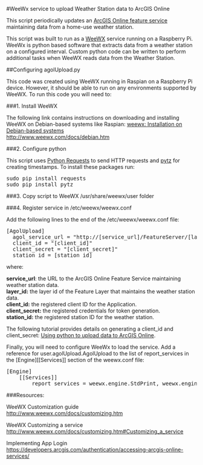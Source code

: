 #WeeWx service to upload Weather Station data to ArcGIS Online

This script periodically updates an <a href="http://services.arcgis.com/EgePHk52tsFjmhbJ/arcgis/rest/services/weather/FeatureServer/">ArcGIS Online feature service</a> maintaining data from a home-use weather station.  

This script was built to run as a <a href="http://www.weewx.com/">WeeWX</a> service running on a Raspberry Pi.  WeeWx is python based software that extracts data from a weather station on a configured interval.  Custom python code can be written to perform additional tasks when WeeWX reads data from the Weather Station.

##Configuring agolUpload.py

This code was created using WeeWX running in Raspian on a Raspberry Pi device.  However, it should be able to run on any environments supported by WeeWX.  To run this code you will need to:

###1.  Install WeeWX

The following link contains instructions on downloading and installing WeeWX on Debian-based systems like Raspian:
<a href="http://www.weewx.com/docs/debian.htm">weewx: Installation on Debian-based systems</a> <br />
http://www.weewx.com/docs/debian.htm

###2.  Configure python

This script uses <a href="http://www.python-requests.org/en/latest/">Python Requests</a> to send HTTP requests and <a href="https://pypi.python.org/pypi/pytz?">pytz</a> for creating timestamps.  To install these packages run:

<pre>
sudo pip install requests
sudo pip install pytz
</pre>

###3.  Copy script to WeeWX /usr/share/weewx/user folder

###4.  Register service in /etc/weewx/weewx.conf

Add the following lines to the end of the /etc/weewx/weewx.conf file:

<pre>
[AgolUpload]
  agol_service_url = "http://[service_url]/FeatureServer/[layer_id]/addFeatures"
  client_id = "[client_id]"
  client_secret = "[client_secret]"
  station_id = [station_id]
</pre>  

where:

<b>service_url</b>: the URL to the ArcGIS Online Feature Service maintaining weather station data.<br/>
<b>layer_id:</b> the layer id of the Feature Layer that maintains the weather station data. <br/>
<b>client_id:</b> the registered client ID for the Application. <br/>
<b>client_secret:</b>  the registered credentials for token generation. <br/>
<b>station_id:</b>  the registered station ID for the weather station. <br/>

The following tutorial provides details on generating a client_id and client_secret:
<a href="../sample_tutorials/README.md">Using python to upload data to ArcGIS Online</a>.

Finally, you will need to configure WeeWx to load the service.  Add a reference for user.agolUpload.AgolUpload to the list of report_services in the [Engine][[Services]] section of the weewx.conf file:

<pre>
[Engine]
    [[Services]]
        report_services = weewx.engine.StdPrint, weewx.engine.StdReport, user.agolUpload.AgolUpload
</pre>

###Resources:

WeeWX Customization guide<br />
<a href="http://www.weewx.com/docs/customizing.htm">http://www.weewx.com/docs/customizing.htm</a>

WeeWX Customizing a service<br />
<a href="http://www.weewx.com/docs/customizing.htm#Customizing_a_service">http://www.weewx.com/docs/customizing.htm#Customizing_a_service</a>

Implementing App Login<br />
<a href="https://developers.arcgis.com/authentication/accessing-arcgis-online-services/">https://developers.arcgis.com/authentication/accessing-arcgis-online-services/</a>
